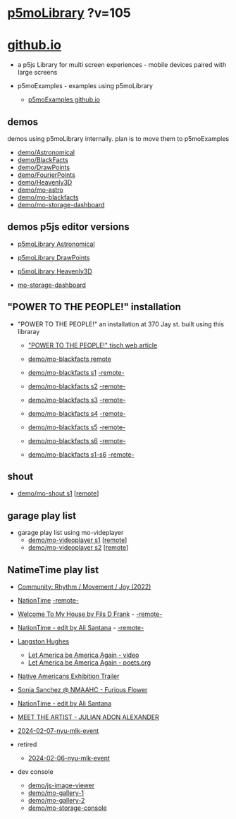 # [p5moLibrary](https://github.com/molab-itp/p5moLibrary) ?v=105

# [github.io](https://molab-itp.github.io/p5moLibrary/src?v=105)

- a p5js Library for multi screen experiences - mobile devices paired with large screens

- p5moExamples - examples using p5moLibrary

  - [ p5moExamples github.io ](https://molab-itp.github.io/p5moExamples)

## demos

demos using p5moLibrary internally. plan is to move them to p5moExamples

- [demo/Astronomical](demo/Astronomical?v=105)
- [demo/BlackFacts](demo/BlackFacts?v=105)
- [demo/DrawPoints](demo/DrawPoints?v=105)
- [demo/FourierPoints](demo/FourierPoints?v=105)
- [demo/Heavenly3D](demo/Heavenly3D?v=105)
- [demo/mo-astro](demo/mo-astro?v=105)
- [demo/mo-blackfacts](demo/mo-blackfacts?v=105)
- [demo/mo-storage-dashboard](demo/mo-storage-dashboard?v=105)

## demos p5js editor versions

- [p5moLibrary Astronomical](https://editor.p5js.org/jht9629-nyu/sketches/iIIAb8KIDr)

- [p5moLibrary DrawPoints](https://editor.p5js.org/jht9629-nyu/sketches/TQyVoswjQ)

- [p5moLibrary Heavenly3D](https://editor.p5js.org/jht9629-nyu/sketches/6VM5IMP4m)

- [mo-storage-dashboard](https://editor.p5js.org/jht9629-nyu/sketches/Osz28nOS9)

## "POWER TO THE PEOPLE!" installation

- "POWER TO THE PEOPLE!" an installation at 370 Jay st. built using this libraray

  - ["POWER TO THE PEOPLE!" tisch web article](https://tisch.nyu.edu/itp/news/spring-2024/community-facing-interactive-installations-on-the-ground-floor-o)

  - [demo/mo-blackfacts remote](demo/mo-blackfacts?v=105)
  - [demo/mo-blackfacts s1](demo/mo-blackfacts?v=105&group=s1&qrcode=mo-blackfacts-qrcode-1.png) [-remote-](demo/mo-blackfacts?v=105&group=s1)
  - [demo/mo-blackfacts s2](demo/mo-blackfacts?v=105&group=s2&qrcode=mo-blackfacts-qrcode-2.png) [-remote-](demo/mo-blackfacts?v=105&group=s2)
  - [demo/mo-blackfacts s3](demo/mo-blackfacts?v=105&group=s3&qrcode=mo-blackfacts-qrcode-3.png) [-remote-](demo/mo-blackfacts?v=105&group=s3)
  - [demo/mo-blackfacts s4](demo/mo-blackfacts?v=105&group=s4&qrcode=mo-blackfacts-qrcode-4.png) [-remote-](demo/mo-blackfacts?v=105&group=s4)
  - [demo/mo-blackfacts s5](demo/mo-blackfacts?v=105&group=s5&qrcode=mo-blackfacts-qrcode-5.png) [-remote-](demo/mo-blackfacts?v=105&group=s5)
  - [demo/mo-blackfacts s6](demo/mo-blackfacts?v=105&group=s6&qrcode=mo-blackfacts-qrcode-6.png) [-remote-](demo/mo-blackfacts?v=105&group=s6)
  - [demo/mo-blackfacts s1-s6](demo/mo-blackfacts?v=105&group=s1,s2,s3,s4,s5,s6&qrcode=mo-blackfacts-qrcode-1-6.png) [-remote-](demo/mo-blackfacts?v=105&group=s1,s2,s3,s4,s5,s6)

## shout

- [demo/mo-shout s1](demo/mo-shout?v=105&group=s1&qrcode=mo-shout-qrcode-1.png) [[remote](qrcode/mo-shout.html?v=105&group=s1)]
<!-- https://molab-itp.github.io/p5moLibrary/src/qrcode/mo-shout.html?group=s1 -->

## garage play list

- garage play list using mo-videplayer
  - [demo/mo-videoplayer s1](demo/mo-videoplayer?v=105&group=s1&qrcode=mo-videoplayer-qrcode-1.png)
    [[remote](qrcode/mo-videoplayer.html?v=105&group=s1)]
  - [demo/mo-videoplayer s2](demo/mo-videoplayer?v=105&group=s2&qrcode=mo-videoplayer-qrcode-2.png)
    [[remote](qrcode/mo-videoplayer.html?v=105&group=s2)]

## NatimeTime play list

- [Community: Rhythm / Movement / Joy (2022)](demo/mo-videoplayer/index.html?playlist=8HfVf69nUX0)

- [NationTime](demo/mo-videoplayer/index.html?qrcode=NationTime.png) [-remote-](demo/mo-videoplayer/index.html)

- [Welcome To My House by Fils D Frank](demo/mo-videoplayer/?playlist=kinLtCLHYvo&title=Welcome%20To%20My%20House%20by%20Fils%20D%20Frank&qrcode=NationTime.png) - [-remote-](demo/mo-videoplayer/?playlist=kinLtCLHYvo&title=Welcome%20To%20My%20House%20by%20Fils%20D%20Frank)

- [NationTime - edit by Ali Santana](demo/mo-videoplayer/?playlist=-UtKxghWlvY&title=NationTime%20-%20ELUCID%20-%20BETAMAX&qrcode=NationTime.png) - [-remote-](demo/mo-videoplayer/?playlist=-UtKxghWlvY&title=NationTime%20-%20ELUCID%20-%20BETAMAX)

- [Langston Hughes ](demo/BlackFacts?playlist=XzI3huqpCi4)

  - [Let America be America Again - video](demo/mo-blackfacts?playlist=CFNM8GB_Yp0&title=%E2%98%85)
  - [Let America be America Again - poets.org](https://poets.org/poem/let-america-be-america-again)

- [Native Americans Exhibition Trailer](demo/BlackFacts?playlist=hpjNGTYvpxw)

- [Sonia Sanchez @ NMAAHC - Furious Flower](demo/mo-blackfacts?playlist=FNLp8e-cfgk&title=Sonia%20Sanchez)

- [NationTime - edit by Ali Santana](demo/mo-videoplayer?playlist=-UtKxghWlvY&title=NationTime%20-%20ELUCID%20-%20BETAMAX&qrcode=NationTime.png)

- [MEET THE ARTIST - JULIAN ADON ALEXANDER](demo/mo-blackfacts?playlist=wk0La_2igws&title=MEET%20THE%20ARTIST%20-%20JULIAN%20ADON%20ALEXANDE%20-%20What%20it%20is&qrcode=JULIAN.png)

- [2024-02-07-nyu-mlk-event](demo/mo-blackfacts?playlist=lG758MniLYg&qrcode=annoucement-01.png&title=2024-02-07-nyu-mlk-event)

- retired

  - [2024-02-06-nyu-mlk-event](demo/mo-blackfacts?playlist=zbRz5xTaLYI&qrcode=annoucement-01.png&title=2024-02-06-nyu-mlk-event)
  <!-- - [Weapons of White Destruction - TJ](demo/mo-blackfacts?playlist=ob8YQPGJiHY&title=Weapons%20of%20White%20Destruction%20-%20TJ&&qrcode=TJ.png) -->

- dev console

  - [demo/js-image-viewer](demo/js-image-viewer?v=105)
  - [demo/mo-gallery-1](demo/mo-gallery-1?v=105)
  - [demo/mo-gallery-2](demo/mo-gallery-2?v=105)
  - [demo/mo-storage-console](demo/mo-storage-console?v=105)

<!--

- retired
  - [demo/mo-astro-host-0](demo/mo-astro-host-0?v=105)
  - [demo/mo-astro-host-1](demo/mo-astro-host-1?v=105)
  - [demo/mo-astro-remote-0](demo/mo-astro-remote-0?v=105)
  - [demo/mo-astro-remote-1](demo/mo-astro-remote-1?v=105)

  - [demo/mo-blackfacts-host](demo/mo-blackfacts-host?v=105)
  - [demo/mo-blackfacts-remote](demo/mo-blackfacts-remote?v=105)

# https://www.youtube.com/watch?v=hpjNGTYvpxw
# The Land Carries Our Ancestors: Contemporary Art by Native Americans Exhibition Trailer

 -->
